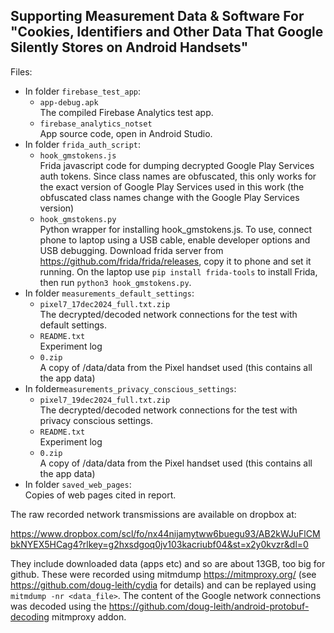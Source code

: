 ## Supporting Measurement Data & Software For "Cookies, Identifiers and Other Data That Google Silently Stores on Android Handsets"

Files:

- In folder `firebase_test_app`:  
    - `app-debug.apk`   
    The compiled Firebase Analytics test app.
    - `firebase_analytics_notset`   
    App source code, open in Android Studio.
- In folder `frida_auth_script`:  
    - `hook_gmstokens.js`    
    Frida javascript code for dumping decrypted Google Play Services auth tokens.  Since class names are obfuscated, this only works for the exact version of Google Play Services used in this work (the obfuscated class names change with the Google Play Services version)
    - `hook_gmstokens.py`    
    Python wrapper for installing hook_gmstokens.js.  To use, connect phone to laptop using a USB cable, enable developer options and USB debugging.  Download frida server from https://github.com/frida/frida/releases, copy it to phone and set it running.  On the laptop use ```pip install frida-tools``` to install Frida, then run `python3 hook_gmstokens.py`.
- In folder ```measurements_default_settings```:  
    - `pixel7_17dec2024_full.txt.zip`   
    The decrypted/decoded network connections for the test with default settings.  
    - `README.txt`  
    Experiment log  
    - `0.zip`  
    A copy of /data/data from the Pixel handset used (this contains all the app data)
- In folder`measurements_privacy_conscious_settings`:  
    - `pixel7_19dec2024_full.txt.zip`  
    The decrypted/decoded network connections for the test with privacy conscious settings.  
    - `README.txt`  
    Experiment log   
    - `0.zip`    
    A copy of /data/data from the Pixel handset used (this contains all the app data)
- In folder `saved_web_pages`:  
    Copies of web pages cited in report.

The raw recorded network transmissions are available on dropbox at:

https://www.dropbox.com/scl/fo/nx44nijamytww6buegu93/AB2kWJuFlCMbkNYEX5HCag4?rlkey=g2hxsdgoq0jv103kacriubf04&st=x2y0kvzr&dl=0

They include downloaded data (apps etc) and so are about 13GB, too big for github.  These were recorded using mitmdump https://mitmproxy.org/ (see https://github.com/doug-leith/cydia for details) and can be replayed using `mitmdump -nr <data_file>`.   The content of the Google network connections was decoded using the https://github.com/doug-leith/android-protobuf-decoding mitmproxy addon. 


